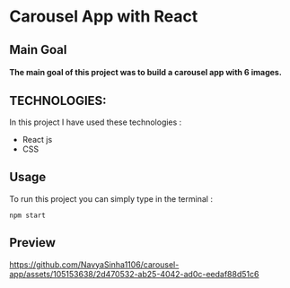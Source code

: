 # Carousel App with React

## Main Goal

#### The main goal of this project was to build a carousel app with 6 images.

## TECHNOLOGIES: 

In this project I have used these technologies : 
+ React js
+ CSS

## Usage 

To run this project you can simply type in the terminal : 

```
npm start
```

## Preview

https://github.com/NavyaSinha1106/carousel-app/assets/105153638/2d470532-ab25-4042-ad0c-eedaf88d51c6
